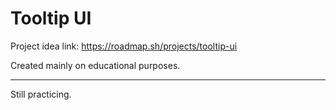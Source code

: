 # Tooltip UI

Project idea link: https://roadmap.sh/projects/tooltip-ui

Created mainly on educational purposes.

---

Still practicing.
